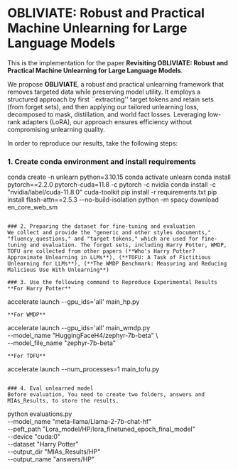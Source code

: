 # OBLIVIATE: Robust and Practical Machine Unlearning for Large Language Models

This is the implementation for the paper **Revisiting **OBLIVIATE**: Robust and Practical Machine Unlearning for Large Language Models**.

We propose **OBLIVIATE**, a robust and practical unlearning framework that removes targeted data while preserving model utility. 
It employs a structured approach by first ``extracting'' target tokens and retain sets (from forget sets), and then applying our tailored unlearning loss, decomposed to mask, distillation, and world fact losses. Leveraging low-rank adapters (LoRA), our approach ensures efficiency without compromising unlearning quality.

In order to reproduce our results, take the following steps:

### 1. Create conda environment and install requirements
conda create -n unlearn python=3.10.15
conda activate unlearn
conda install pytorch==2.2.0 pytorch-cuda=11.8 -c pytorch -c nvidia
conda install -c "nvidia/label/cuda-11.8.0" cuda-toolkit
pip install -r requirements.txt
pip install flash-attn==2.5.3 --no-build-isolation
python -m spacy download en_core_web_sm
```

### 2. Preparing the dataset for fine-tuning and evaluation
We collect and provide the "generic and other styles documents," "fluency_questions," and "target tokens," which are used for fine-tuning and evaluation. The forget sets, including Harry Potter, WMDP, TOFU are collected from other papers (**Who's Harry Potter? Approximate Unlearning in LLMs**), (**TOFU: A Task of Fictitious Unlearning for LLMs**), (**The WMDP Benchmark: Measuring and Reducing Malicious Use With Unlearning**)

### 3. Use the following command to Reproduce Experimental Results
**For Harry Potter**
```
accelerate launch --gpu_ids='all' main_hp.py
```
**For WMDP**
```
accelerate launch --gpu_ids='all' main_wmdp.py \
 --model_name "HuggingFaceH4/zephyr-7b-beta" \  
 --model_file_name "zephyr-7b-beta"
```
**For TOFU**
```
accelerate launch --num_processes=1 main_tofu.py
```

### 4. Eval unlearned model
Before evaluation, You need to create two folders, answers and MIAs_Results, to store the results.
```
python evaluations.py \
    --model_name "meta-llama/Llama-2-7b-chat-hf" \
    --peft_path "Lora_model/HP/lora_finetuned_epoch_final_model" \
    --device "cuda:0" \
    --dataset "Harry Potter" \
    --output_dir "MIAs_Results/HP" \
    --output_name "answers/HP"
```


